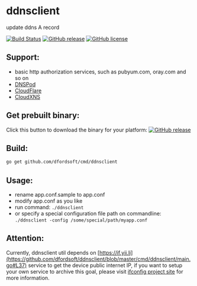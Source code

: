 # ddnsclient
update ddns A record

[![Build Status](https://secure.travis-ci.org/dfordsoft/ddnsclient.png)](https://travis-ci.org/dfordsoft/ddnsclient) [![GitHub release](https://img.shields.io/github/release/dfordsoft/ddnsclient.svg?maxAge=2592000)](https://github.com/dfordsoft/ddnsclient/releases) [![GitHub license](https://img.shields.io/badge/license-MIT-blue.svg)](https://raw.githubusercontent.com/dfordsoft/ddnsclient/master/LICENSE)


Support:
----
- basic http authorization services, such as pubyum.com, oray.com and so on
- [DNSPod](https://dnspod.cn)
- [CloudFlare](https://www.cloudflare.com)
- [CloudXNS](https://www.cloudxns.net)

Get prebuilt binary:
----

Click this button to download the binary for your platform: [![GitHub release](https://img.shields.io/github/release/dfordsoft/ddnsclient.svg?maxAge=2592000)](https://github.com/dfordsoft/ddnsclient/releases) 

Build:
----

```bash
go get github.com/dfordsoft/cmd/ddnsclient
```

Usage:
----
- rename app.conf.sample to app.conf
- modify app.conf as you like
- run command: `./ddnsclient`
- or specify a special configuration file path on commandline: `./ddnsclient -config /some/special/path/myapp.conf`

Attention:
----
Currently, ddnsclient util depends on [https://if.yii.li](https://github.com/dfordsoft/ddnsclient/blob/master/cmd/ddnsclient/main.go#L37) service to get the device public internet IP, if you want to setup your own service to archive this goal, please visit [ifconfig project site](https://github.com/dfordsoft/ifconfig) for more information.
